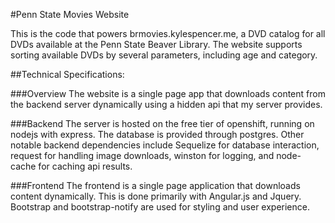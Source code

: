 #Penn State Movies Website

This is the code that powers brmovies.kylespencer.me, a DVD catalog for all DVDs
available at the Penn State Beaver Library. The website supports sorting available
DVDs by several parameters, including age and category.

##Technical Specifications:

###Overview
The website is a single page app that downloads content from the backend server
dynamically using a hidden api that my server provides.

###Backend
The server is hosted on the free tier of openshift, running on nodejs with express.
The database is provided through postgres. Other notable backend dependencies
include Sequelize for database interaction, request for handling image
downloads, winston for logging, and node-cache for caching api results.

###Frontend
The frontend is a single page application that downloads content dynamically.
This is done primarily with Angular.js and Jquery. Bootstrap and bootstrap-notify
are used for styling and user experience.
